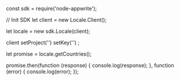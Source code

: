 const sdk = require('node-appwrite');

// Init SDK
let client = new Locale.Client();

let locale = new sdk.Locale(client);

client
    setProject('')
    setKey('')
;

let promise = locale.getCountries();

promise.then(function (response) {
    console.log(response);
}, function (error) {
    console.log(error);
});